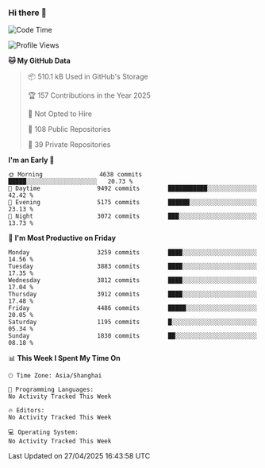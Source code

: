 ### Hi there 👋

<!--
**qbosen/qbosen** is a ✨ _special_ ✨ repository because its `README.md` (this file) appears on your GitHub profile.

Here are some ideas to get you started:

- 🔭 I’m currently working on ...
- 🌱 I’m currently learning ...
- 👯 I’m looking to collaborate on ...
- 🤔 I’m looking for help with ...
- 💬 Ask me about ...
- 📫 How to reach me: ...
- 😄 Pronouns: ...
- ⚡ Fun fact: ...
-->

<!--START_SECTION:waka-->
![Code Time](http://img.shields.io/badge/Code%20Time-2%2C111%20hrs%2036%20mins-blue)

![Profile Views](http://img.shields.io/badge/Profile%20Views-0-blue)

**🐱 My GitHub Data** 

> 📦 510.1 kB Used in GitHub's Storage 
 > 
> 🏆 157 Contributions in the Year 2025
 > 
> 🚫 Not Opted to Hire
 > 
> 📜 108 Public Repositories 
 > 
> 🔑 39 Private Repositories 
 > 
**I'm an Early 🐤** 

```text
🌞 Morning                4638 commits        █████░░░░░░░░░░░░░░░░░░░░   20.73 % 
🌆 Daytime                9492 commits        ███████████░░░░░░░░░░░░░░   42.42 % 
🌃 Evening                5175 commits        ██████░░░░░░░░░░░░░░░░░░░   23.13 % 
🌙 Night                  3072 commits        ███░░░░░░░░░░░░░░░░░░░░░░   13.73 % 
```
📅 **I'm Most Productive on Friday** 

```text
Monday                   3259 commits        ████░░░░░░░░░░░░░░░░░░░░░   14.56 % 
Tuesday                  3883 commits        ████░░░░░░░░░░░░░░░░░░░░░   17.35 % 
Wednesday                3812 commits        ████░░░░░░░░░░░░░░░░░░░░░   17.04 % 
Thursday                 3912 commits        ████░░░░░░░░░░░░░░░░░░░░░   17.48 % 
Friday                   4486 commits        █████░░░░░░░░░░░░░░░░░░░░   20.05 % 
Saturday                 1195 commits        █░░░░░░░░░░░░░░░░░░░░░░░░   05.34 % 
Sunday                   1830 commits        ██░░░░░░░░░░░░░░░░░░░░░░░   08.18 % 
```


📊 **This Week I Spent My Time On** 

```text
🕑︎ Time Zone: Asia/Shanghai

💬 Programming Languages: 
No Activity Tracked This Week

🔥 Editors: 
No Activity Tracked This Week

💻 Operating System: 
No Activity Tracked This Week
```


 Last Updated on 27/04/2025 16:43:58 UTC
<!--END_SECTION:waka-->
